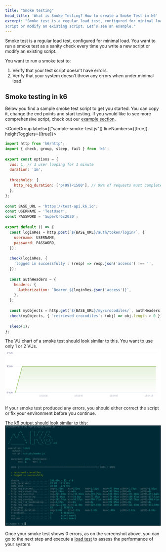 ```yaml
---
title: "Smoke testing"
head_title: 'What is Smoke Testing? How to create a Smoke Test in k6'
excerpt: "Smoke test is a regular load test, configured for minimal load. You want to run a smoke test as a sanity check every time you write a new
script or modify an existing script. Let’s see an example."
---
```


Smoke test is a regular load test, configured for minimal load.
You want to run a smoke test as a sanity check every time you write a new script or modify an existing script.

You want to run a smoke test to:

1.  Verify that your test script doesn't have errors.
2.  Verify that your system doesn't throw any errors when under minimal load.

## Smoke testing in k6

Below you find a sample smoke test script to get you started. You can copy it, change the end points and start testing.
If you would like to see more comprehensive script, check out our [example section](/examples).

<CodeGroup labels={["sample-smoke-test.js"]} lineNumbers={[true]} heightTogglers={[true]}>

```javascript
import http from 'k6/http';
import { check, group, sleep, fail } from 'k6';

export const options = {
  vus: 1, // 1 user looping for 1 minute
  duration: '1m',

  thresholds: {
    http_req_duration: ['p(99)<1500'], // 99% of requests must complete below 1.5s
  },
};

const BASE_URL = 'https://test-api.k6.io';
const USERNAME = 'TestUser';
const PASSWORD = 'SuperCroc2020';

export default () => {
  const loginRes = http.post(`${BASE_URL}/auth/token/login/`, {
    username: USERNAME,
    password: PASSWORD,
  });

  check(loginRes, {
    'logged in successfully': (resp) => resp.json('access') !== '',
  });

  const authHeaders = {
    headers: {
      Authorization: `Bearer ${loginRes.json('access')}`,
    },
  };

  const myObjects = http.get(`${BASE_URL}/my/crocodiles/`, authHeaders).json();
  check(myObjects, { 'retrieved crocodiles': (obj) => obj.length > 0 });

  sleep(1);
};
```

</CodeGroup>

The VU chart of a smoke test should look similar to this. You want to use only 1 or 2 VUs.
![Smoke test VU chart](./images/smoke-test.png)

If your smoke test produced any errors, you should either correct the script or fix your environment
before you continue.

The k6 output should look similar to this:
![Smoke test Terminal Output](./images/smoke-test-terminal-output.png)

Once your smoke test shows 0 errors, as on the screenshot above, you can go to the next step and execute a [load test](/test-types/load-testing) to assess the performance of your system.
